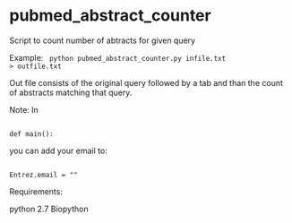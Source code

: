 # pubmed_abstract_counter
Script to count number of abtracts for given query

Example:
<code bash>
python pubmed_abstract_counter.py infile.txt > outfile.txt
</code>

Out file consists of the original query followed by a tab and than the count of abstracts matching that query.

Note: In 

<code bash>
def main():
</code>

you can add your email to: 

<code bash>
Entrez.email = ""
</code>

Requirements:

python 2.7
Biopython
